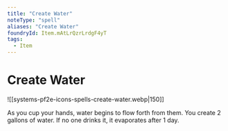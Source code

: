 ```yaml
---
title: "Create Water"
noteType: "spell"
aliases: "Create Water"
foundryId: Item.mAtLrQzrLrdgF4yT
tags:
  - Item
---
```


# Create Water
![[systems-pf2e-icons-spells-create-water.webp|150]]

As you cup your hands, water begins to flow forth from them. You create 2 gallons of water. If no one drinks it, it evaporates after 1 day.
